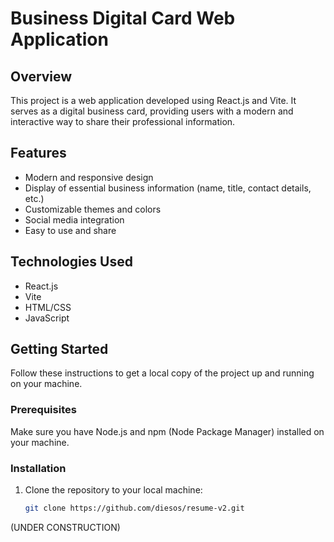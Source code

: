 # Business Digital Card Web Application


## Overview

This project is a web application developed using React.js and Vite. It serves as a digital business card, providing users with a modern and interactive way to share their professional information.

## Features

- Modern and responsive design
- Display of essential business information (name, title, contact details, etc.)
- Customizable themes and colors
- Social media integration
- Easy to use and share

## Technologies Used

- React.js
- Vite
- HTML/CSS
- JavaScript

## Getting Started

Follow these instructions to get a local copy of the project up and running on your machine.

### Prerequisites

Make sure you have Node.js and npm (Node Package Manager) installed on your machine.

### Installation

1. Clone the repository to your local machine:
   ```bash
   git clone https://github.com/diesos/resume-v2.git
(UNDER CONSTRUCTION)
